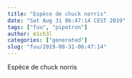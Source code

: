 ```yaml
---
title: "Espèce de chuck norris"
date: "Sat Aug 31 06:47:14 CEST 2019"
tags: ["fuu", "pipotron"]
author: m1ch3l
categories: ["generated"]
slug: "fuu/2019-08-31-06:47:14"
---
```


Espèce de chuck norris
